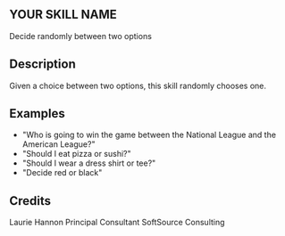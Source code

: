 ## YOUR SKILL NAME
Decide randomly between two options

## Description 
Given a choice between two options, this skill randomly chooses one.

## Examples 
* "Who is going to win the game between the National League and the American League?"
* "Should I eat pizza or sushi?"
* "Should I wear a dress shirt or tee?"
* "Decide red or black"

## Credits 
Laurie Hannon
Principal Consultant
SoftSource Consulting